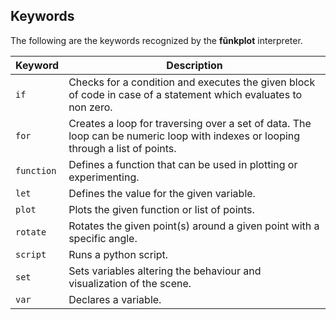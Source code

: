 ## Keywords

The following are the keywords recognized by the **fũnkplot** interpreter.

| Keyword    | Description                                                  |
| :--------- | ------------------------------------------------------------ |
| `if`       | Checks for a condition and executes the given block of code in case of a statement which evaluates to non zero. |
| `for`      | Creates a loop for traversing over a set of data. The loop can be numeric loop with indexes or looping through a list of points. |
| `function` | Defines a function that can be used in plotting or experimenting. |
| `let`      | Defines the value for the given variable.                    |
| `plot`     | Plots the given function or list of points.                  |
| `rotate`   | Rotates the given point(s) around a given point with a specific angle. |
| `script`   | Runs a python script.                                        |
| `set`      | Sets variables altering the behaviour and visualization of the scene. |
| `var`      | Declares a variable.                                         |

